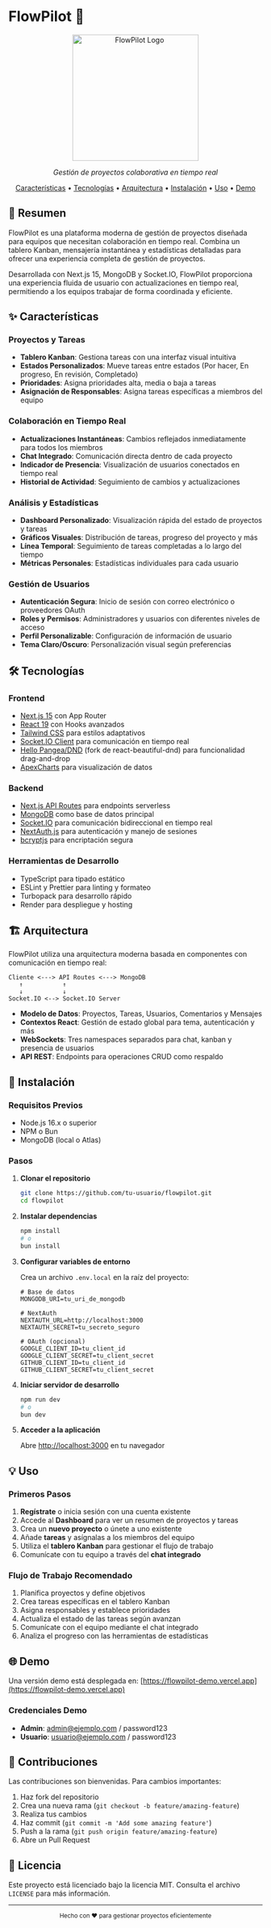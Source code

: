 # FlowPilot 🚀

<div align="center">
  <img src="/public/logoFlowPilot.png" alt="FlowPilot Logo" width="250" />
  <p><i>Gestión de proyectos colaborativa en tiempo real</i></p>
  
  <p align="center">
    <a href="#características">Características</a> •
    <a href="#tecnologías">Tecnologías</a> •
    <a href="#arquitectura">Arquitectura</a> •
    <a href="#instalación">Instalación</a> •
    <a href="#uso">Uso</a> •
    <a href="#demo">Demo</a>
  </p>
</div>

## 🌟 Resumen

FlowPilot es una plataforma moderna de gestión de proyectos diseñada para equipos que necesitan colaboración en tiempo real. Combina un tablero Kanban, mensajería instantánea y estadísticas detalladas para ofrecer una experiencia completa de gestión de proyectos.

Desarrollada con Next.js 15, MongoDB y Socket.IO, FlowPilot proporciona una experiencia fluida de usuario con actualizaciones en tiempo real, permitiendo a los equipos trabajar de forma coordinada y eficiente.

## ✨ Características

### Proyectos y Tareas

- **Tablero Kanban**: Gestiona tareas con una interfaz visual intuitiva
- **Estados Personalizados**: Mueve tareas entre estados (Por hacer, En progreso, En revisión, Completado)
- **Prioridades**: Asigna prioridades alta, media o baja a tareas
- **Asignación de Responsables**: Asigna tareas específicas a miembros del equipo

### Colaboración en Tiempo Real

- **Actualizaciones Instantáneas**: Cambios reflejados inmediatamente para todos los miembros
- **Chat Integrado**: Comunicación directa dentro de cada proyecto
- **Indicador de Presencia**: Visualización de usuarios conectados en tiempo real
- **Historial de Actividad**: Seguimiento de cambios y actualizaciones

### Análisis y Estadísticas

- **Dashboard Personalizado**: Visualización rápida del estado de proyectos y tareas
- **Gráficos Visuales**: Distribución de tareas, progreso del proyecto y más
- **Línea Temporal**: Seguimiento de tareas completadas a lo largo del tiempo
- **Métricas Personales**: Estadísticas individuales para cada usuario

### Gestión de Usuarios

- **Autenticación Segura**: Inicio de sesión con correo electrónico o proveedores OAuth
- **Roles y Permisos**: Administradores y usuarios con diferentes niveles de acceso
- **Perfil Personalizable**: Configuración de información de usuario
- **Tema Claro/Oscuro**: Personalización visual según preferencias

## 🛠️ Tecnologías

### Frontend

- [Next.js 15](https://nextjs.org/) con App Router
- [React 19](https://react.dev/) con Hooks avanzados
- [Tailwind CSS](https://tailwindcss.com/) para estilos adaptativos
- [Socket.IO Client](https://socket.io/docs/v4/client-api/) para comunicación en tiempo real
- [Hello Pangea/DND](https://github.com/hello-pangea/dnd) (fork de react-beautiful-dnd) para funcionalidad drag-and-drop
- [ApexCharts](https://apexcharts.com/) para visualización de datos

### Backend

- [Next.js API Routes](https://nextjs.org/docs/api-routes/introduction) para endpoints serverless
- [MongoDB](https://www.mongodb.com/) como base de datos principal
- [Socket.IO](https://socket.io/) para comunicación bidireccional en tiempo real
- [NextAuth.js](https://next-auth.js.org/) para autenticación y manejo de sesiones
- [bcryptjs](https://github.com/dcodeIO/bcrypt.js) para encriptación segura

### Herramientas de Desarrollo

- TypeScript para tipado estático
- ESLint y Prettier para linting y formateo
- Turbopack para desarrollo rápido
- Render para despliegue y hosting

## 🏗️ Arquitectura

FlowPilot utiliza una arquitectura moderna basada en componentes con comunicación en tiempo real:

```
Cliente <---> API Routes <---> MongoDB
   ↑           ↑
   ↓           ↓
Socket.IO <--> Socket.IO Server
```

- **Modelo de Datos**: Proyectos, Tareas, Usuarios, Comentarios y Mensajes
- **Contextos React**: Gestión de estado global para tema, autenticación y más
- **WebSockets**: Tres namespaces separados para chat, kanban y presencia de usuarios
- **API REST**: Endpoints para operaciones CRUD como respaldo

## 🚀 Instalación

### Requisitos Previos

- Node.js 16.x o superior
- NPM o Bun
- MongoDB (local o Atlas)

### Pasos

1. **Clonar el repositorio**

   ```bash
   git clone https://github.com/tu-usuario/flowpilot.git
   cd flowpilot
   ```

2. **Instalar dependencias**

   ```bash
   npm install
   # o
   bun install
   ```

3. **Configurar variables de entorno**

   Crea un archivo `.env.local` en la raíz del proyecto:

   ```
   # Base de datos
   MONGODB_URI=tu_uri_de_mongodb

   # NextAuth
   NEXTAUTH_URL=http://localhost:3000
   NEXTAUTH_SECRET=tu_secreto_seguro

   # OAuth (opcional)
   GOOGLE_CLIENT_ID=tu_client_id
   GOOGLE_CLIENT_SECRET=tu_client_secret
   GITHUB_CLIENT_ID=tu_client_id
   GITHUB_CLIENT_SECRET=tu_client_secret
   ```

4. **Iniciar servidor de desarrollo**

   ```bash
   npm run dev
   # o
   bun dev
   ```

5. **Acceder a la aplicación**

   Abre [http://localhost:3000](http://localhost:3000) en tu navegador

## 💡 Uso

### Primeros Pasos

1. **Regístrate** o inicia sesión con una cuenta existente
2. Accede al **Dashboard** para ver un resumen de proyectos y tareas
3. Crea un **nuevo proyecto** o únete a uno existente
4. Añade **tareas** y asígnalas a los miembros del equipo
5. Utiliza el **tablero Kanban** para gestionar el flujo de trabajo
6. Comunícate con tu equipo a través del **chat integrado**

### Flujo de Trabajo Recomendado

1. Planifica proyectos y define objetivos
2. Crea tareas específicas en el tablero Kanban
3. Asigna responsables y establece prioridades
4. Actualiza el estado de las tareas según avanzan
5. Comunícate con el equipo mediante el chat integrado
6. Analiza el progreso con las herramientas de estadísticas

## 🌐 Demo

Una versión demo está desplegada en: [https://flowpilot-demo.vercel.app](https://flowpilot-demo.vercel.app)

### Credenciales Demo

- **Admin**: admin@ejemplo.com / password123
- **Usuario**: usuario@ejemplo.com / password123

## 🤝 Contribuciones

Las contribuciones son bienvenidas. Para cambios importantes:

1. Haz fork del repositorio
2. Crea una nueva rama (`git checkout -b feature/amazing-feature`)
3. Realiza tus cambios
4. Haz commit (`git commit -m 'Add some amazing feature'`)
5. Push a la rama (`git push origin feature/amazing-feature`)
6. Abre un Pull Request

## 📜 Licencia

Este proyecto está licenciado bajo la licencia MIT. Consulta el archivo `LICENSE` para más información.

---

<div align="center">
  <sub>Hecho con ❤️ para gestionar proyectos eficientemente</sub>
</div>
